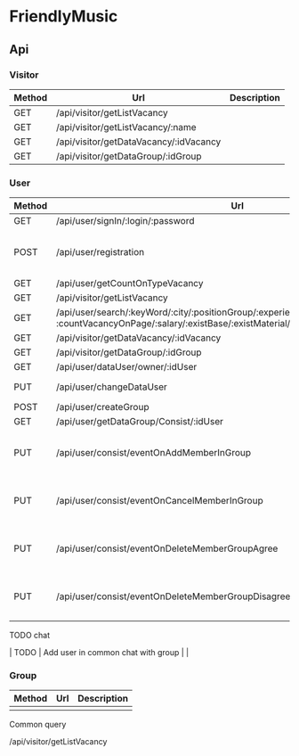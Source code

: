 # FriendlyMusic

## Api

### Visitor

| Method | Url                                    | Description |
| ------ | -------------------------------------- | ----------- |
| GET    | /api/visitor/getListVacancy            |             |
| GET    | /api/visitor/getListVacancy/:name      |             |
| GET    | /api/visitor/getDataVacancy/:idVacancy |             |
| GET    | /api/visitor/getDataGroup/:idGroup     |             |

### User

| Method | Url                                                                                                                                               | Description                                   |
| ------ | ------------------------------------------------------------------------------------------------------------------------------------------------- | --------------------------------------------- |
| GET    | /api/user/signIn/:login/:password                                                                                                                 |                                               |
| POST   | /api/user/registration                                                                                                                            | Need Data : fio, login, password, retPassword |
| GET    | /api/user/getCountOnTypeVacancy                                                                                                                   |                                               |
| GET    | /api/visitor/getListVacancy                                                                                                                       |                                               |
| GET    | /api/user/search/:keyWord/:city/:positionGroup/:experience/ \ :countVacancyOnPage/:salary/:existBase/:existMaterial/:existNumberPhone/:linkSocial |                                               |
| GET    | /api/visitor/getDataVacancy/:idVacancy                                                                                                            |                                               |
| GET    | /api/visitor/getDataGroup/:idGroup                                                                                                                |                                               |
| GET    | /api/user/dataUser/owner/:idUser                                                                                                                  |                                               |
| PUT    | /api/user/changeDataUser                                                                                                                          | Need Data : idUser                            |
| POST   | /api/user/createGroup                                                                                                                             |                                               |
| GET    | /api/user/getDataGroup/Consist/:idUser                                                                                                            |                                               |
| PUT    | /api/user/consist/eventOnAddMemberInGroup                                                                                                         | Need Data : idUser, idGroup, idMember         |
| PUT    | /api/user/consist/eventOnCancelMemberInGroup                                                                                                      | Need Data : idUser, idGroup, idMember         |
| PUT    | /api/user/consist/eventOnDeleteMemberGroupAgree                                                                                                   | Need Data : idUser, idGroup, idMember         |
| PUT    | /api/user/consist/eventOnDeleteMemberGroupDisagree                                                                                                | Need Data : idUser, idGroup, idMember         |

TODO chat

| TODO | Add user in common chat with group | |

### Group

| Method | Url | Description |
| ------ | --- | ----------- |
|        |     |             |

Common query

/api/visitor/getListVacancy
